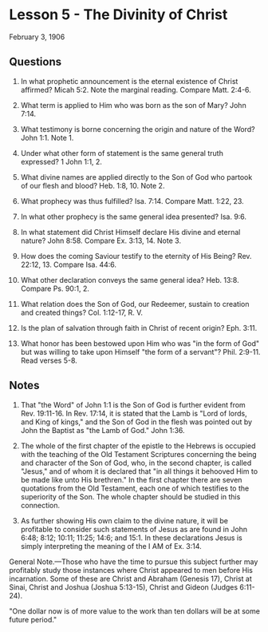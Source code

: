 # Lesson 5 - The Divinity of Christ

February 3, 1906

## Questions

1. In what prophetic announcement is the eternal existence of Christ affirmed? Micah 5:2. Note the marginal reading. Compare Matt. 2:4-6.

2. What term is applied to Him who was born as the son of Mary? John 7:14.

3. What testimony is borne concerning the origin and nature of the Word? John 1:1. Note 1.

4. Under what other form of statement is the same general truth expressed? 1 John 1:1, 2.

5. What divine names are applied directly to the Son of God who partook of our flesh and blood? Heb. 1:8, 10. Note 2.

6. What prophecy was thus fulfilled? Isa. 7:14. Compare Matt. 1:22, 23.

7. In what other prophecy is the same general idea presented? Isa. 9:6.

8. In what statement did Christ Himself declare His divine and eternal nature? John 8:58. Compare Ex. 3:13, 14. Note 3.

9. How does the coming Saviour testify to the eternity of His Being? Rev. 22:12, 13. Compare Isa. 44:6.

10. What other declaration conveys the same general idea? Heb. 13:8. Compare Ps. 90:1, 2.

11. What relation does the Son of God, our Redeemer, sustain to creation and created things? Col. 1:12-17, R. V.

12. Is the plan of salvation through faith in Christ of recent origin? Eph. 3:11.

13. What honor has been bestowed upon Him who was "in the form of God" but was willing to take upon Himself "the form of a servant"? Phil. 2:9-11. Read verses 5-8.

## Notes

1. That "the Word" of John 1:1 is the Son of God is further evident from Rev. 19:11-16. In Rev. 17:14, it is stated that the Lamb is "Lord of lords, and King of kings," and the Son of God in the flesh was pointed out by John the Baptist as "the Lamb of God." John 1:36.

2. The whole of the first chapter of the epistle to the Hebrews is occupied with the teaching of the Old Testament Scriptures concerning the being and character of the Son of God, who, in the second chapter, is called "Jesus," and of whom it is declared that "in all things it behooved Him to be made like unto His brethren." In the first chapter there are seven quotations from the Old Testament, each one of which testifies to the superiority of the Son. The whole chapter should be studied in this connection.

3. As further showing His own claim to the divine nature, it will be profitable to consider such statements of Jesus as are found in John 6:48; 8:12; 10:11; 11:25; 14:6; and 15:1. In these declarations Jesus is simply interpreting the meaning of the I AM of Ex. 3:14.

General Note.—Those who have the time to pursue this subject further may profitably study those instances where Christ appeared to men before His incarnation. Some of these are Christ and Abraham (Genesis 17), Christ at Sinai, Christ and Joshua (Joshua 5:13-15), Christ and Gideon (Judges 6:11-24).

"One dollar now is of more value to the work than ten dollars will be at some future period."